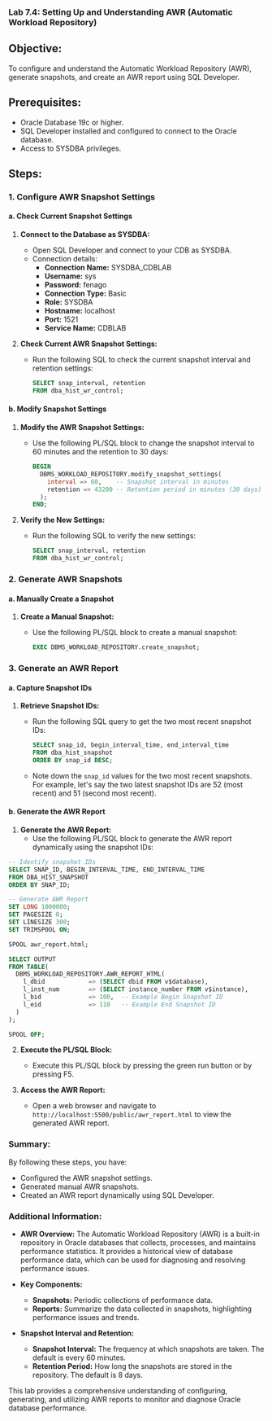 ### Lab 7.4: Setting Up and Understanding AWR (Automatic Workload Repository)

## Objective:
To configure and understand the Automatic Workload Repository (AWR), generate snapshots, and create an AWR report using SQL Developer.

## Prerequisites:
- Oracle Database 19c or higher.
- SQL Developer installed and configured to connect to the Oracle database.
- Access to SYSDBA privileges.

## Steps:

### 1. Configure AWR Snapshot Settings

#### a. Check Current Snapshot Settings
1. **Connect to the Database as SYSDBA:**
   - Open SQL Developer and connect to your CDB as SYSDBA.
   - Connection details:
     - **Connection Name:** SYSDBA_CDBLAB
     - **Username:** sys
     - **Password:** fenago
     - **Connection Type:** Basic
     - **Role:** SYSDBA
     - **Hostname:** localhost
     - **Port:** 1521
     - **Service Name:** CDBLAB

2. **Check Current AWR Snapshot Settings:**
   - Run the following SQL to check the current snapshot interval and retention settings:

     ```sql
     SELECT snap_interval, retention 
     FROM dba_hist_wr_control;
     ```

#### b. Modify Snapshot Settings

1. **Modify the AWR Snapshot Settings:**
   - Use the following PL/SQL block to change the snapshot interval to 60 minutes and the retention to 30 days:

     ```sql
     BEGIN
       DBMS_WORKLOAD_REPOSITORY.modify_snapshot_settings(
         interval => 60,    -- Snapshot interval in minutes
         retention => 43200 -- Retention period in minutes (30 days)
       );
     END;
     ```

2. **Verify the New Settings:**
   - Run the following SQL to verify the new settings:

     ```sql
     SELECT snap_interval, retention 
     FROM dba_hist_wr_control;
     ```

### 2. Generate AWR Snapshots

#### a. Manually Create a Snapshot

1. **Create a Manual Snapshot:**
   - Use the following PL/SQL block to create a manual snapshot:

     ```sql
     EXEC DBMS_WORKLOAD_REPOSITORY.create_snapshot;
     ```

### 3. Generate an AWR Report

#### a. Capture Snapshot IDs

1. **Retrieve Snapshot IDs:**
   - Run the following SQL query to get the two most recent snapshot IDs:

     ```sql
     SELECT snap_id, begin_interval_time, end_interval_time
     FROM dba_hist_snapshot
     ORDER BY snap_id DESC;
     ```

   - Note down the `snap_id` values for the two most recent snapshots. For example, let's say the two latest snapshot IDs are 52 (most recent) and 51 (second most recent).

#### b. Generate the AWR Report

1. **Generate the AWR Report:**
   - Use the following PL/SQL block to generate the AWR report dynamically using the snapshot IDs:

```sql
-- Identify snapshot IDs
SELECT SNAP_ID, BEGIN_INTERVAL_TIME, END_INTERVAL_TIME
FROM DBA_HIST_SNAPSHOT
ORDER BY SNAP_ID;

-- Generate AWR Report
SET LONG 1000000;
SET PAGESIZE 0;
SET LINESIZE 300;
SET TRIMSPOOL ON;

SPOOL awr_report.html;

SELECT OUTPUT
FROM TABLE(
  DBMS_WORKLOAD_REPOSITORY.AWR_REPORT_HTML(
    l_dbid            => (SELECT dbid FROM v$database),
    l_inst_num        => (SELECT instance_number FROM v$instance),
    l_bid             => 100,  -- Example Begin Snapshot ID
    l_eid             => 110   -- Example End Snapshot ID
  )
);

SPOOL OFF;

```

2. **Execute the PL/SQL Block:**
   - Execute this PL/SQL block by pressing the green run button or by pressing F5.

3. **Access the AWR Report:**
   - Open a web browser and navigate to `http://localhost:5500/public/awr_report.html` to view the generated AWR report.

### Summary:

By following these steps, you have:
- Configured the AWR snapshot settings.
- Generated manual AWR snapshots.
- Created an AWR report dynamically using SQL Developer.

### Additional Information:

- **AWR Overview:**
  The Automatic Workload Repository (AWR) is a built-in repository in Oracle databases that collects, processes, and maintains performance statistics. It provides a historical view of database performance data, which can be used for diagnosing and resolving performance issues.

- **Key Components:**
  - **Snapshots:** Periodic collections of performance data.
  - **Reports:** Summarize the data collected in snapshots, highlighting performance issues and trends.

- **Snapshot Interval and Retention:**
  - **Snapshot Interval:** The frequency at which snapshots are taken. The default is every 60 minutes.
  - **Retention Period:** How long the snapshots are stored in the repository. The default is 8 days.

This lab provides a comprehensive understanding of configuring, generating, and utilizing AWR reports to monitor and diagnose Oracle database performance.
